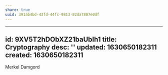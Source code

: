 ```yaml
---
share: true
uuid: 391ab4bd-43fd-44fc-9813-82da7807e0df
---
```

---
id: 9XV5T2hDObXZ21baUbIh1
title: Cryptography
desc: ''
updated: 1630650182311
created: 1630650182311
---

Merkel Damgord
